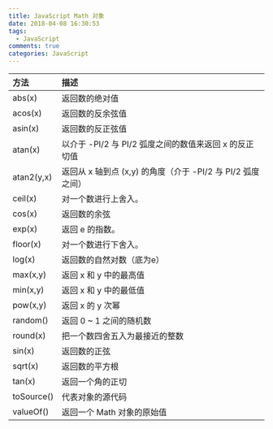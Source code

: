 ```yaml
---
title: JavaScript Math 对象
date: 2018-04-08 16:30:53
tags:
  - JavaScript
comments: true
categories: JavaScript
---
```


<!-- more -->

| 方法 | 描述 |
| :- | :- |
| abs(x) | 返回数的绝对值 |
| acos(x) | 返回数的反余弦值 |
| asin(x) | 返回数的反正弦值 |
| atan(x) | 以介于 -PI/2 与 PI/2 弧度之间的数值来返回 x 的反正切值 |
| atan2(y,x) | 返回从 x 轴到点 (x,y) 的角度（介于 -PI/2 与 PI/2 弧度之间） |
| ceil(x) | 对一个数进行上舍入。 |
| cos(x) | 返回数的余弦 |
| exp(x) | 返回 e 的指数。 |
| floor(x) | 对一个数进行下舍入。 |
| log(x) | 返回数的自然对数（底为e） |
| max(x,y) | 返回 x 和 y 中的最高值 |
| min(x,y) | 返回 x 和 y 中的最低值 |
| pow(x,y) | 返回 x 的 y 次幂 |
| random() | 返回 0 ~ 1 之间的随机数 |
| round(x) | 把一个数四舍五入为最接近的整数 |
| sin(x) | 返回数的正弦 |
| sqrt(x) | 返回数的平方根 |
| tan(x) | 返回一个角的正切 |
| toSource() | 代表对象的源代码 |
| valueOf() | 返回一个 Math 对象的原始值 |